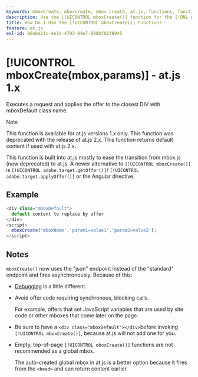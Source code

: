 ```yaml
---
keywords: mboxCreate, mboxcreate, mbox create, at.js, functions, function
description: Use the [!UICONTROL mboxCreate()] function for the [!DNL Adobe Target] at.js JavaScript library to apply offers to the closest DIV with the mboxDefault class name. (at.js 1.x)
title: How Do I Use the [!UICONTROL mboxCreate()] Function?
feature: at.js
exl-id: 86eba1fc-4e1d-4793-94e7-898bf81f8945
---
```

# [!UICONTROL mboxCreate(mbox,params)] - at.js 1.x 

Executes a request and applies the offer to the closest DIV with mboxDefault class name.

>[!NOTE]
>
>This function is available for at.js versions 1.*x* only. This function was deprecated with the release of at.js 2.x. This function returns default content if used with at.js 2.x.

This function is built into at.js mostly to ease the transition from mbox.js (now deprecated) to at.js. A newer alternative to `[!UICONTROL mboxCreate()]` is `[!UICONTROL adobe.target.getOffer()]`/ `[!UICONTROL adobe.target.applyOffer()]` or the Angular directive.

## Example

```javascript {line-numbers="true"}
<div class="mboxDefault"> 
  default content to replace by offer 
</div> 
<script> 
  mboxCreate('mboxName','param1=value1','param2=value2'); 
</script>
```

## Notes

`mboxCreate()` now uses the "json" endpoint instead of the "standard" endpoint and fires asynchronously. Because of this:

* [Debugging](/help/dev/implement/client-side/target-debugging-atjs/target-debugging-atjs.md) is a little different. 
* Avoid offer code requiring synchronous, blocking calls.

  For example, offers that set JavaScript variables that are used by site code or other mboxes that come later on the page.
  
* Be sure to have a `<div class="mboxDefault"></div>`before invoking `[!UICONTROL mboxCreate()]`, because at.js will not add one for you. 

* Empty, top-of-page `[!UICONTROL mboxCreate()]` functions are not recommended as a global mbox.

  The auto-created global mbox in at.js is a better option because it fires from the `<head>` and can return content earlier.
